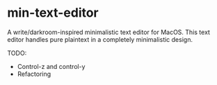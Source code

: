 # min-text-editor

A write/darkroom-inspired minimalistic text editor for MacOS. This text editor handles pure plaintext in a completely minimalistic design.

TODO:
- Control-z and control-y
- Refactoring
